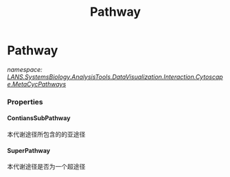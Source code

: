 ﻿---
title: Pathway
---

# Pathway
_namespace: [LANS.SystemsBiology.AnalysisTools.DataVisualization.Interaction.Cytoscape.MetaCycPathways](N-LANS.SystemsBiology.AnalysisTools.DataVisualization.Interaction.Cytoscape.MetaCycPathways.html)_






### Properties

#### ContiansSubPathway
本代谢途径所包含的的亚途径
#### SuperPathway
本代谢途径是否为一个超途径
